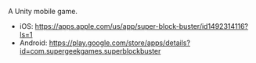 A Unity mobile game.

- iOS: https://apps.apple.com/us/app/super-block-buster/id1492314116?ls=1
- Android: https://play.google.com/store/apps/details?id=com.supergeekgames.superblockbuster

